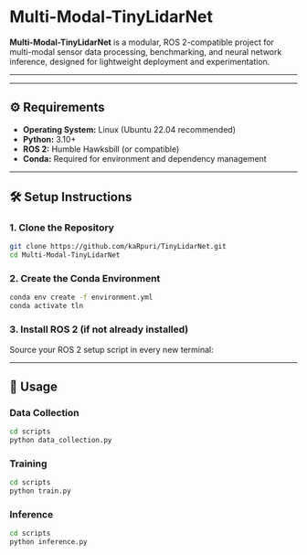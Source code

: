 # Multi-Modal-TinyLidarNet

**Multi-Modal-TinyLidarNet** is a modular, ROS 2-compatible project for multi-modal sensor data processing, benchmarking, and neural network inference, designed for lightweight deployment and experimentation. 

---


---

## ⚙️ Requirements

- **Operating System:** Linux (Ubuntu 22.04 recommended)  
- **Python:** 3.10+  
- **ROS 2:** Humble Hawksbill (or compatible)  
- **Conda:** Required for environment and dependency management  

---

## 🛠️ Setup Instructions

### 1. Clone the Repository

```bash
git clone https://github.com/kaRpuri/TinyLidarNet.git
cd Multi-Modal-TinyLidarNet
```

### 2. Create the Conda Environment

```bash
conda env create -f environment.yml
conda activate tln
```

### 3. Install ROS 2 (if not already installed)


Source your ROS 2 setup script in every new terminal:


---

## 🚀 Usage

### Data Collection

```bash
cd scripts
python data_collection.py
```

### Training

```bash
cd scripts
python train.py
```

### Inference

```bash
cd scripts
python inference.py
```





